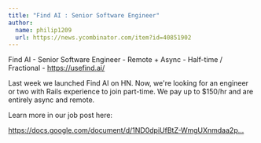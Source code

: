 ```yaml
---
title: "Find AI : Senior Software Engineer"
author:
  name: philip1209
  url: https://news.ycombinator.com/item?id=40851902
---
```

Find AI - Senior Software Engineer - Remote + Async - Half-time &#x2F; Fractional - <a href="https:&#x2F;&#x2F;usefind.ai&#x2F;" rel="nofollow">https:&#x2F;&#x2F;usefind.ai&#x2F;</a>

Last week we launched Find AI on HN. Now, we&#x27;re looking for an engineer or two with Rails experience to join part-time. We pay up to $150&#x2F;hr and are entirely async and remote.

Learn more in our job post here:

<a href="https:&#x2F;&#x2F;docs.google.com&#x2F;document&#x2F;d&#x2F;1ND0dpiUfBtZ-WmgUXnmdaa2pUDDoFSjX2b2J1DuH11k&#x2F;edit?usp=sharing" rel="nofollow">https:&#x2F;&#x2F;docs.google.com&#x2F;document&#x2F;d&#x2F;1ND0dpiUfBtZ-WmgUXnmdaa2p...</a>
